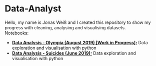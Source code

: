 # Data-Analyst

Hello, my name is Jonas Weiß and I created this repository to show my progress with cleaning, analysing and visualising datasets.<br>
Notebooks:
* <a href="https://github.com/Overflowed10/Data-Analysis/blob/master/Data%20Analysis%20-%20Olympia.ipynb"><b>Data Analysis - Olympia (August 2019) [Work in Progress]:</b></a> Data exploration and visualisation with python
* <a href="https://github.com/Overflowed10/Data-Analysis/blob/master/Data%20Analysis%20-%20Suicides.ipynb"><b>Data Analysis - Suicides (June 2019):</b></a> Data exploration and visualisation with python

